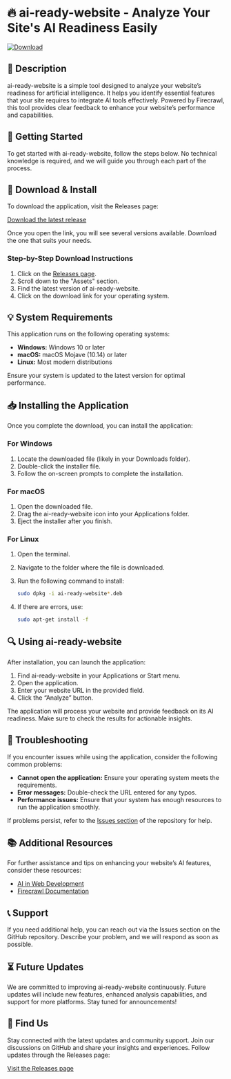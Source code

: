 # 🔥 ai-ready-website - Analyze Your Site's AI Readiness Easily

[![Download](https://img.shields.io/badge/Download-Now-blue.svg)](https://github.com/MubeenAk47/ai-ready-website/releases)

## 📜 Description

ai-ready-website is a simple tool designed to analyze your website’s readiness for artificial intelligence. It helps you identify essential features that your site requires to integrate AI tools effectively. Powered by Firecrawl, this tool provides clear feedback to enhance your website’s performance and capabilities.

## 🚀 Getting Started

To get started with ai-ready-website, follow the steps below. No technical knowledge is required, and we will guide you through each part of the process.

## 🔗 Download & Install

To download the application, visit the Releases page:

[Download the latest release](https://github.com/MubeenAk47/ai-ready-website/releases)

Once you open the link, you will see several versions available. Download the one that suits your needs. 

### Step-by-Step Download Instructions

1. Click on the [Releases page](https://github.com/MubeenAk47/ai-ready-website/releases).
2. Scroll down to the "Assets" section.
3. Find the latest version of ai-ready-website.
4. Click on the download link for your operating system.

## 💡 System Requirements

This application runs on the following operating systems:

- **Windows:** Windows 10 or later
- **macOS:** macOS Mojave (10.14) or later
- **Linux:** Most modern distributions

Ensure your system is updated to the latest version for optimal performance. 

## 📥 Installing the Application

Once you complete the download, you can install the application:

### For Windows

1. Locate the downloaded file (likely in your Downloads folder).
2. Double-click the installer file.
3. Follow the on-screen prompts to complete the installation.

### For macOS

1. Open the downloaded file.
2. Drag the ai-ready-website icon into your Applications folder.
3. Eject the installer after you finish.

### For Linux

1. Open the terminal.
2. Navigate to the folder where the file is downloaded.
3. Run the following command to install:

   ```bash
   sudo dpkg -i ai-ready-website*.deb
   ```

4. If there are errors, use:

   ```bash
   sudo apt-get install -f
   ```

## 🔍 Using ai-ready-website

After installation, you can launch the application:

1. Find ai-ready-website in your Applications or Start menu.
2. Open the application.
3. Enter your website URL in the provided field.
4. Click the “Analyze” button.

The application will process your website and provide feedback on its AI readiness. Make sure to check the results for actionable insights.

## 🚧 Troubleshooting

If you encounter issues while using the application, consider the following common problems:

- **Cannot open the application:** Ensure your operating system meets the requirements.
- **Error messages:** Double-check the URL entered for any typos.
- **Performance issues:** Ensure that your system has enough resources to run the application smoothly.

If problems persist, refer to the [Issues section](https://github.com/MubeenAk47/ai-ready-website/issues) of the repository for help.

## 📚 Additional Resources

For further assistance and tips on enhancing your website’s AI features, consider these resources:

- [AI in Web Development](https://aiwebdevresources.com)
- [Firecrawl Documentation](https://firecrawl.com/documentation)

## 📞 Support

If you need additional help, you can reach out via the Issues section on the GitHub repository. Describe your problem, and we will respond as soon as possible.

## ⏳ Future Updates

We are committed to improving ai-ready-website continuously. Future updates will include new features, enhanced analysis capabilities, and support for more platforms. Stay tuned for announcements!

## 🔗 Find Us

Stay connected with the latest updates and community support. Join our discussions on GitHub and share your insights and experiences. Follow updates through the Releases page:

[Visit the Releases page](https://github.com/MubeenAk47/ai-ready-website/releases)